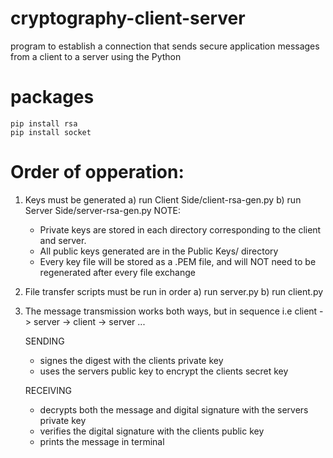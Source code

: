 # cryptography-client-server
program to establish a connection that sends secure application messages from
a client to a server using the Python

# packages
```
pip install rsa
pip install socket
```

# Order of opperation:
1. Keys must be generated
	a) run 		Client Side/client-rsa-gen.py
	b) run		Server Side/server-rsa-gen.py
	NOTE:
	 - Private keys are stored in each directory corresponding to the 
	   client and server.
	 - All public keys generated are in the Public Keys/ directory
	 - Every key file will be stored as a .PEM file, and will NOT need
	   to be regenerated after every file exchange

2. File transfer scripts must be run in order
	a) run 		server.py
	b) run 		client.py
	
3. The message transmission works both ways, but in sequence
   i.e 	client -> server -> client -> server ...
   
   SENDING
   - signes the digest with the clients private key
   - uses the servers public key to encrypt the clients secret key

   RECEIVING
   - decrypts both the message and digital signature with the servers private key
   - verifies the digital signature with the clients public key
   - prints the message in terminal

